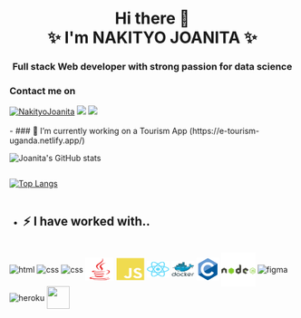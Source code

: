 <h1 align="center"> Hi there 👋 <br/>✨ I'm NAKITYO JOANITA ✨ </h1>
<h3 align="center">Full stack Web developer with strong passion for data science</h3>


### Contact me on

 <div> 
 <a href="https://twitter.com/NakityoJoanita" target="blank"><img src="https://img.shields.io/twitter/follow/NakityoJoanita?logo=twitter&style=for-the-badge" alt="NakityoJoanita"/></a>
  <a href = "mailto:nakityojoanita51@gmail.com/"><img src="https://img.shields.io/badge/-Gmail-%23333?style=for-the-badge&logo=gmail&logoColor=white" target="_blank"></a>
  <a href="https://www.linkedin.com/in/joanita-nakityo-36900a1b5/" target="_blank"><img src="https://img.shields.io/badge/-LinkedIn-%230077B5?style=for-the-badge&logo=linkedin&logoColor=white" target="_blank"></a> 
  </div>

 <br/>
- ### 🔭 I’m currently working on a Tourism App (https://e-tourism-uganda.netlify.app/)
<!-- - 💬 Ask me about how  -->

![Joanita's GitHub stats](https://github-readme-stats.vercel.app/api?username=JOANITA-51&show_icons=true&theme=radical)

<div style="display:flex;flex-direction:row;justify-content:space-between; width:80%!important;">

<!--  [![Joanita's GitHub stats](https://github-readme-stats.vercel.app/api?username=JOANITA-51&theme=dracula&show_icons=true&layout=compact&langs_count=7)](https://github.com/JOANITA-51/github-readme-stats) -->

  [![Top Langs](https://github-readme-stats.vercel.app/api/top-langs/?username=JOANITA-51&layout=compact&langs_count=7&theme=dracula)](https://github.com/JOANITA-51/github-readme-stats)
</div>

- ## ⚡ I have worked with..

<div style="display: inline_block"><br>
 
  <img align="center" alt="html" height="40" width="50" src="https://cdn.jsdelivr.net/gh/devicons/devicon/icons/html5/html5-original-wordmark.svg" />   
  <img  align="center" alt="css" height="40" width="50" src="https://cdn.jsdelivr.net/gh/devicons/devicon/icons/css3/css3-original-wordmark.svg" />
  <img align="center" alt="css" height="40" width="50"  src="https://cdn.jsdelivr.net/gh/devicons/devicon/icons/tailwindcss/tailwindcss-plain.svg" /> 
  <img align="center" alt="Rafa-Js" height="40" width="50" src="https://raw.githubusercontent.com/devicons/devicon/master/icons/java/java-plain.svg">
  <img align="center" alt="Rafa-Ts" height="40" width="50" src="https://raw.githubusercontent.com/devicons/devicon/master/icons/javascript/javascript-plain.svg">
  <img align="center" alt="Rafa-React" height="30" width="40" src="https://raw.githubusercontent.com/devicons/devicon/master/icons/react/react-original.svg">
   <img align="center" alt="docker" height="30" width="40" src="https://raw.githubusercontent.com/devicons/devicon/master/icons/docker/docker-original-wordmark.svg">
  <img align="center" src="https://raw.githubusercontent.com/devicons/devicon/master/icons/c/c-original.svg" alt="c" width="40" height="40"/>
  <img align="center" src="https://raw.githubusercontent.com/devicons/devicon/master/icons/nodejs/nodejs-original-wordmark.svg" alt="nodejs" width="60" height="60"/> 
  <img align="center" width="40" height="40" src="https://www.vectorlogo.zone/logos/figma/figma-icon.svg" alt="figma" width="40" height="40"/> 
  <img align="center" width="40" height="40" src="https://www.vectorlogo.zone/logos/heroku/heroku-icon.svg" alt="heroku" width="40" height="40"/> 
  <img align="center" width="40" height="40" src="https://cdn.jsdelivr.net/gh/devicons/devicon/icons/firebase/firebase-plain-wordmark.svg" />

</div>


<!--
**JOANITA-51/JOANITA-51** is a ✨ _special_ ✨ repository because its `README.md` (this file) appears on your GitHub profile.

Here are some ideas to get you started:

- 🔭 I’m currently working on ...
- 🌱 I’m currently learning ...
- 👯 I’m looking to collaborate on ...
- 🤔 I’m looking for help with ...
- 💬 Ask me about ...
- 📫 How to reach me: ...
- 😄 Pronouns: ...
- ⚡ Fun fact: I love ![image](https://github.com/joanita-51/JOANITA-51/assets/82649346/f24aef58-ced8-4247-8203-8961e2848073)

-->
